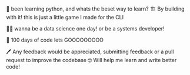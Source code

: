 📖 been learning python, and whats the beset way to learn?
🏗️ By building with it! this is just a little game I made for the CLI

🧑‍🔬 wanna be a data science one day! or be a systems developer!

💯 100 days of code lets GOOOOOOOOO


🖊️ Any feedback would be appreciated, submitting feedback or a pull request to improve the codebase
🤓 Will help me learn and write better code!